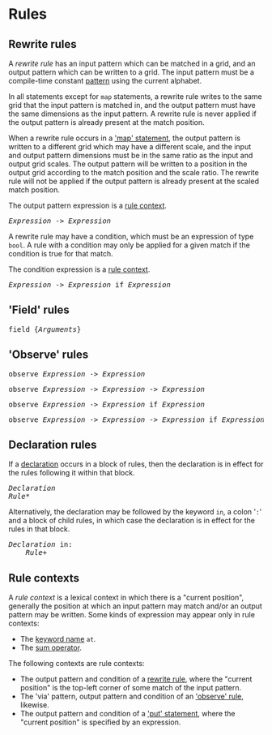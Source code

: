 # Rules

## Rewrite rules

A *rewrite rule* has an input pattern which can be matched in a grid, and an output pattern which can be written to a grid. The input pattern must be a compile-time constant [pattern](types.md#pattern-types) using the current alphabet.

In all statements except for `map` statements, a rewrite rule writes to the same grid that the input pattern is matched in, and the output pattern must have the same dimensions as the input pattern. A rewrite rule is never applied if the output pattern is already present at the match position.

When a rewrite rule occurs in a ['map' statement](statements.md#map-statements), the output pattern is written to a different grid which may have a different scale, and the input and output pattern dimensions must be in the same ratio as the input and output grid scales. The output pattern will be written to a position in the output grid according to the match position and the scale ratio. The rewrite rule will not be applied if the output pattern is already present at the scaled match position.

The output pattern expression is a [rule context](#rule-contexts).

<pre>
<i>Expression</i> -> <i>Expression</i>
</pre>

A rewrite rule may have a condition, which must be an expression of type `bool`. A rule with a condition may only be applied for a given match if the condition is true for that match.

The condition expression is a [rule context](#rule-contexts).

<pre>
<i>Expression</i> -> <i>Expression</i> if <i>Expression</i>
</pre>


## 'Field' rules

<!-- TODO -->

<pre>
field {<i>Arguments</i>}
</pre>


## 'Observe' rules

<!-- TODO -->

<pre>
observe <i>Expression</i> -> <i>Expression</i>
</pre>

<pre>
observe <i>Expression</i> -> <i>Expression</i> -> <i>Expression</i>
</pre>

<pre>
observe <i>Expression</i> -> <i>Expression</i> if <i>Expression</i>
</pre>
<pre>
observe <i>Expression</i> -> <i>Expression</i> -> <i>Expression</i> if <i>Expression</i>
</pre>


## Declaration rules

If a [declaration](declarations.md) occurs in a block of rules, then the declaration is in effect for the rules following it within that block.

<pre>
<i>Declaration</i>
<i>Rule*</i>
</pre>

Alternatively, the declaration may be followed by the keyword `in`, a colon '`:`' and a block of child rules, in which case the declaration is in effect for the rules in that block.

<pre>
<i>Declaration</i> in:
    <i>Rule+</i>
</pre>


## Rule contexts

A *rule context* is a lexical context in which there is a "current position", generally the position at which an input pattern may match and/or an output pattern may be written. Some kinds of expression may appear only in rule contexts:

- The [keyword name](expressions.md#keyword-name-expressions) `at`.
- The [sum operator](expressions.md#sum-operator).
 
The following contexts are rule contexts:

- The output pattern and condition of a [rewrite rule](#rewrite-rules), where the "current position" is the top-left corner of some match of the input pattern.
- The 'via' pattern, output pattern and condition of an ['observe' rule](#observe-rules), likewise.
- The output pattern and condition of a ['put' statement](statements.md#put-statements), where the "current position" is specified by an expression.
